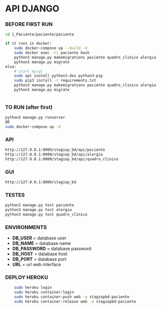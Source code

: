 # API DJANGO

### BEFORE FIRST RUN
```sh
cd 1_Paciente/paciente/paciente

if it runs in docker:
    sudo docker-compose up --build -d
    sudo docker exec -ti paciente bash
    python3 manage.py makemigrations paciente quadro_clinico alergia
    python3 manage.py migrate
else:
    # start mysql
    sudo apt install python3-dev python3-pip
    sudo pip3 install -r requirements.txt
    python3 manage.py makemigrations paciente quadro_clinico alergia
    python3 manage.py migrate
    
```

### TO RUN (after first)
```sh
python3 manage.py runserver
OR
sudo docker-compose up -d
```

### API
```sh
http://127.0.0.1:8000/stagiop_bd/api/paciente
http://127.0.0.1:8000/stagiop_bd/api/alergia
http://127.0.0.1:8000/stagiop_bd/api/quadro_clinico
```

### GUI
```sh
http://127.0.0.1:8000/stagiop_bd
```

### TESTES
```sh
python3 manage.py test paciente
python3 manage.py test alergia
python3 manage.py test quadro_clinico
```

### ENVIRONMENTS
* __DB_USER__ = database user
* __DB_NAME__ = database name
* __DB_PASSWORD__ = database password
* __DB_HOST__ = database host
* __DB_PORT__ = database port
* __URL__ = url web interface

### DEPLOY HEROKU
```sh
    sudo heroku login
    sudo heroku container:login
    sudo heroku container:push web -a stagiopbd-paciente
    sudo heroku container:release web -a stagiopbd-paciente
```